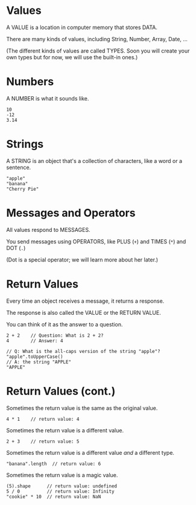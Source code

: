# Values

A VALUE is a location in computer memory that stores DATA.

There are many kinds of values, including String, Number, Array, Date, ... 

(The different kinds of values are called TYPES. Soon you will create your own types but for now, we will use the built-in ones.)

# Numbers

A NUMBER is what it sounds like.

    10
    -12
    3.14

# Strings

A STRING is an object that's a collection of characters, like a word or a sentence.

    "apple"
    "banana"
    "Cherry Pie"

# Messages and Operators

All values respond to MESSAGES. 

You send messages using OPERATORS, like PLUS (`+`) and TIMES (`*`) and DOT (`.`)

(Dot is a special operator; we will learn more about her later.)
    
# Return Values

Every time an object receives a message, it returns a response.

The response is also called the VALUE or the RETURN VALUE.

You can think of it as the answer to a question. 

    2 + 2    // Question: What is 2 + 2?
    4        // Answer: 4

    // Q: What is the all-caps version of the string "apple"?
    "apple".toUpperCase()  
    // A: the string "APPLE"
    "APPLE"

# Return Values (cont.)

Sometimes the return value is the same as the original value.

    4 * 1    // return value: 4
    
Sometimes the return value is a different value.

    2 + 3    // return value: 5
    
Sometimes the return value is a different value *and* a different type.

    "banana".length  // return value: 6

Sometimes the return value is a magic value.

    (5).shape      // return value: undefined
    5 / 0          // return value: Infinity
    "cookie" * 10  // return value: NaN


